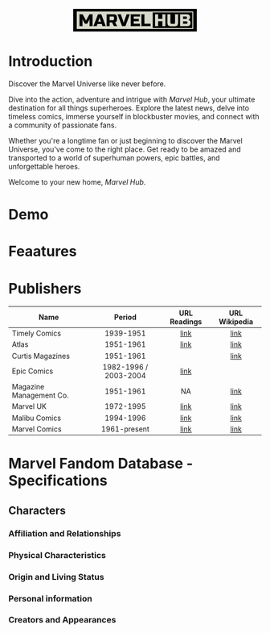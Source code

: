 <p align="center">
  <img src="static/media/logo.png">
</p>

# Introduction
Discover the Marvel Universe like never before.

Dive into the action, adventure and intrigue with *Marvel Hub*, your ultimate destination for all things superheroes.
Explore the latest news, delve into timeless comics, immerse yourself in blockbuster movies, and connect with a community of passionate fans.

Whether you're a longtime fan or just beginning to discover the Marvel Universe, you've come to the right place. Get ready to be amazed and transported to a world of superhuman powers, epic battles, and unforgettable heroes. 

Welcome to your new home, *Marvel Hub*.

# Demo

# Feaatures

# Publishers
| Name        | Period           | URL Readings  | URL Wikipedia
| ------------- |:-------------:|:-----:|:-----:|
| Timely Comics| 1939-1951 | [link](https://readcomiconline.li/Publisher/Timely-Comics) | [link](https://en.wikipedia.org/wiki/Timely_Comics)|
| Atlas | 1951-1961 |  [link](https://readcomiconline.li/Publisher/Atlas) | [link](https://en.wikipedia.org/wiki/Atlas_Comics_(1950s)) |
| Curtis Magazines | 1951-1961 | | [link](https://en.wikipedia.org/wiki/Curtis_Circulation) |
| Epic Comics | 1982-1996 / 2003-2004 | [link](https://readcomiconline.li/Publisher/Epic) | |
| Magazine Management Co. | 1951-1961 | NA | [link](https://en.wikipedia.org/wiki/Magazine_Management) |
| Marvel UK | 1972-1995 | [link](https://readcomiconline.li/Publisher/Marvel-UK) | [link](https://en.wikipedia.org/wiki/Marvel_UK) |
| Malibu Comics | 1994-1996 | [link](https://readcomiconline.li/Publisher/Malibu) | [link](https://en.wikipedia.org/wiki/Malibu_Comics) |
| Marvel Comics | 1961-present | [link](https://readcomiconline.li/Publisher/Marvel) | [link](https://en.wikipedia.org/wiki/Marvel_Comics) |

# Marvel Fandom Database - Specifications

## Characters

### Affiliation and Relationships

### Physical Characteristics

### Origin and Living Status

### Personal information

### Creators and Appearances


